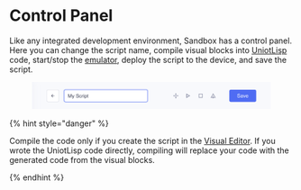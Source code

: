 # Control Panel

Like any integrated development environment, Sandbox has a control panel. Here you can change the script name, compile visual blocks into [UniotLisp](../../advanced/uniot-lisp/README.md) code, start/stop the [emulator](./emulator.md), deploy the script to the device, and save the script.

<div><figure><img src="../../.gitbook/assets/sandbox_control_panel.png" alt=""><figcaption></figcaption></figure></div>


{% hint style="danger" %}

Compile the code only if you create the script in the [Visual Editor](./visual-editor/README.md). If you wrote the UniotLisp code directly, compiling will replace your code with the generated code from the visual blocks.

{% endhint %}
